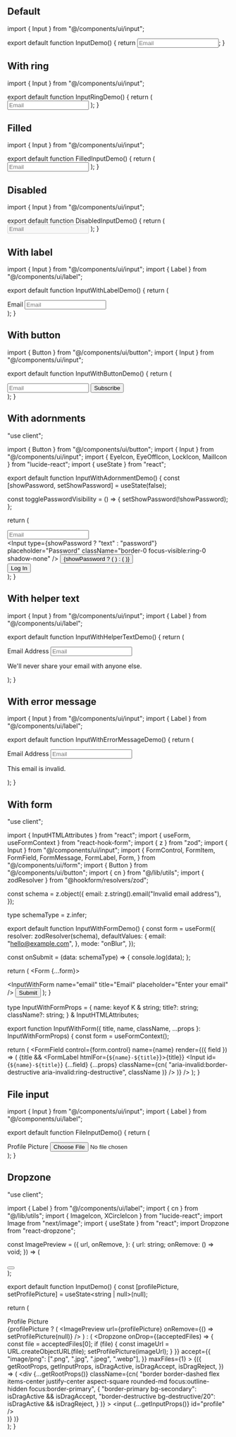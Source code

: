 ## Default

import { Input } from "@/components/ui/input";

export default function InputDemo() {
  return <Input type="email" placeholder="Email" className="max-w-xs" />;
}

## With ring

import { Input } from "@/components/ui/input";

export default function InputRingDemo() {
  return (
    <Input
      type="email"
      placeholder="Email"
      className="max-w-xs focus-visible:ring-[3px] focus-visible:ring-blue-500/20 focus-visible:border-blue-500"
    />
  );
}

## Filled

import { Input } from "@/components/ui/input";

export default function FilledInputDemo() {
  return (
    <Input
      type="email"
      placeholder="Email"
      className="bg-secondary border-none shadow-none max-w-xs"
    />
  );
}

## Disabled

import { Input } from "@/components/ui/input";

export default function DisabledInputDemo() {
  return (
    <Input type="email" placeholder="Email" disabled className="max-w-xs" />
  );
}

## With label

import { Input } from "@/components/ui/input";
import { Label } from "@/components/ui/label";

export default function InputWithLabelDemo() {
  return (
    <div className="w-full max-w-xs">
      <Label htmlFor="email">Email</Label>
      <Input id="email" type="email" placeholder="Email" className="mt-0.5" />
    </div>
  );
}

## With button

import { Button } from "@/components/ui/button";
import { Input } from "@/components/ui/input";

export default function InputWithButtonDemo() {
  return (
    <div className="w-full max-w-xs flex items-center gap-2">
      <Input type="email" placeholder="Email" />
      <Button className="shadow">Subscribe</Button>
    </div>
  );
}

## With adornments

"use client";

import { Button } from "@/components/ui/button";
import { Input } from "@/components/ui/input";
import { EyeIcon, EyeOffIcon, LockIcon, MailIcon } from "lucide-react";
import { useState } from "react";

export default function InputWithAdornmentDemo() {
  const [showPassword, setShowPassword] = useState(false);

  const togglePasswordVisibility = () => {
    setShowPassword(!showPassword);
  };

  return (
    <div className="w-full max-w-xs space-y-2">
      <div className="relative flex items-center rounded-md border focus-within:ring-1 focus-within:ring-ring pl-2">
        <MailIcon className="h-5 w-5 text-muted-foreground" />
        <Input
          type="email"
          placeholder="Email"
          className="border-0 focus-visible:ring-0 shadow-none"
        />
      </div>
      <div className="relative flex items-center rounded-md border focus-within:ring-1 focus-within:ring-ring px-2">
        <LockIcon className="h-5 w-5 text-muted-foreground" />
        <Input
          type={showPassword ? "text" : "password"}
          placeholder="Password"
          className="border-0 focus-visible:ring-0 shadow-none"
        />
        <button onClick={togglePasswordVisibility}>
          {showPassword ? (
            <EyeOffIcon className="h-5 w-5 text-muted-foreground" />
          ) : (
            <EyeIcon className="h-5 w-5 text-muted-foreground" />
          )}
        </button>
      </div>
      <Button className="w-full">Log In</Button>
    </div>
  );
}

## With helper text

import { Input } from "@/components/ui/input";
import { Label } from "@/components/ui/label";

export default function InputWithHelperTextDemo() {
  return (
    <div className="w-full max-w-xs space-y-1.5">
      <Label htmlFor="email-address">Email Address</Label>
      <Input id="email-address" type="email" placeholder="Email" />
      <p className="text-[0.8rem] text-muted-foreground">
        We&apos;ll never share your email with anyone else.
      </p>
    </div>
  );
}

## With error message

import { Input } from "@/components/ui/input";
import { Label } from "@/components/ui/label";

export default function InputWithErrorMessageDemo() {
  return (
    <div className="w-full max-w-xs space-y-1.5">
      <Label htmlFor="email-address" className="text-destructive">
        Email Address
      </Label>
      <Input
        id="email-address"
        type="email"
        placeholder="Email"
        className="border-destructive focus-visible:ring-destructive"
      />
      <p className="text-[0.8rem] text-destructive">This email is invalid.</p>
    </div>
  );
}

## With form

"use client";

import { InputHTMLAttributes } from "react";
import { useForm, useFormContext } from "react-hook-form";
import { z } from "zod";
import { Input } from "@/components/ui/input";
import {
  FormControl,
  FormItem,
  FormField,
  FormMessage,
  FormLabel,
  Form,
} from "@/components/ui/form";
import { Button } from "@/components/ui/button";
import { cn } from "@/lib/utils";
import { zodResolver } from "@hookform/resolvers/zod";

const schema = z.object({
  email: z.string().email("Invalid email address"),
});

type schemaType = z.infer<typeof schema>;

export default function InputWithFormDemo() {
  const form = useForm<schemaType>({
    resolver: zodResolver(schema),
    defaultValues: {
      email: "hello@example.com",
    },
    mode: "onBlur",
  });

  const onSubmit = (data: schemaType) => {
    console.log(data);
  };

  return (
    <Form {...form}>
      <form onSubmit={form.handleSubmit(onSubmit)} className="space-y-4">
        <InputWithForm<schemaType>
          name="email"
          title="Email"
          placeholder="Enter your email"
        />
        <Button type="submit">Submit</Button>
      </form>
    </Form>
  );
}

type InputWithFormProps<K> = {
  name: keyof K & string;
  title?: string;
  className?: string;
} & InputHTMLAttributes<HTMLInputElement>;

export function InputWithForm<K>({
  title,
  name,
  className,
  ...props
}: InputWithFormProps<K>) {
  const form = useFormContext();

  return (
    <FormField
      control={form.control}
      name={name}
      render={({ field }) => (
        <FormItem>
          {title && <FormLabel htmlFor={`${name}-${title}`}>{title}</FormLabel>}
          <FormControl>
            <Input
              id={`${name}-${title}`}
              {...field}
              {...props}
              className={cn(
                "aria-invalid:border-destructive aria-invalid:ring-destructive",
                className
              )}
            />
          </FormControl>
          <FormMessage />
        </FormItem>
      )}
    />
  );
}

## File input

import { Input } from "@/components/ui/input";
import { Label } from "@/components/ui/label";

export default function FileInputDemo() {
  return (
    <div className="w-full max-w-xs">
      <Label htmlFor="picture">Profile Picture</Label>
      <Input id="picture" type="file" className="mt-1 file:pt-0.5" />
    </div>
  );
}

## Dropzone

"use client";

import { Label } from "@/components/ui/label";
import { cn } from "@/lib/utils";
import { ImageIcon, XCircleIcon } from "lucide-react";
import Image from "next/image";
import { useState } from "react";
import Dropzone from "react-dropzone";

const ImagePreview = ({
  url,
  onRemove,
}: {
  url: string;
  onRemove: () => void;
}) => (
  <div className="relative aspect-square">
    <button
      className="absolute top-0 right-0 translate-x-1/2 -translate-y-1/2"
      onClick={onRemove}
    >
      <XCircleIcon className="h-5 w-5 fill-primary text-primary-foreground" />
    </button>
    <Image
      src={url}
      height={500}
      width={500}
      alt=""
      className="border border-border h-full w-full rounded-md object-cover"
    />
  </div>
);

export default function InputDemo() {
  const [profilePicture, setProfilePicture] = useState<string | null>(null);

  return (
    <div className="w-full max-w-40">
      <Label htmlFor="profile">Profile Picture</Label>
      <div className="mt-1 w-full">
        {profilePicture ? (
          <ImagePreview
            url={profilePicture}
            onRemove={() => setProfilePicture(null)}
          />
        ) : (
          <Dropzone
            onDrop={(acceptedFiles) => {
              const file = acceptedFiles[0];
              if (file) {
                const imageUrl = URL.createObjectURL(file);
                setProfilePicture(imageUrl);
              }
            }}
            accept={{
              "image/png": [".png", ".jpg", ".jpeg", ".webp"],
            }}
            maxFiles={1}
          >
            {({
              getRootProps,
              getInputProps,
              isDragActive,
              isDragAccept,
              isDragReject,
            }) => (
              <div
                {...getRootProps()}
                className={cn(
                  "border border-dashed flex items-center justify-center aspect-square rounded-md focus:outline-hidden focus:border-primary",
                  {
                    "border-primary bg-secondary": isDragActive && isDragAccept,
                    "border-destructive bg-destructive/20":
                      isDragActive && isDragReject,
                  }
                )}
              >
                <input {...getInputProps()} id="profile" />
                <ImageIcon className="h-16 w-16" strokeWidth={1.25} />
              </div>
            )}
          </Dropzone>
        )}
      </div>
    </div>
  );
}
